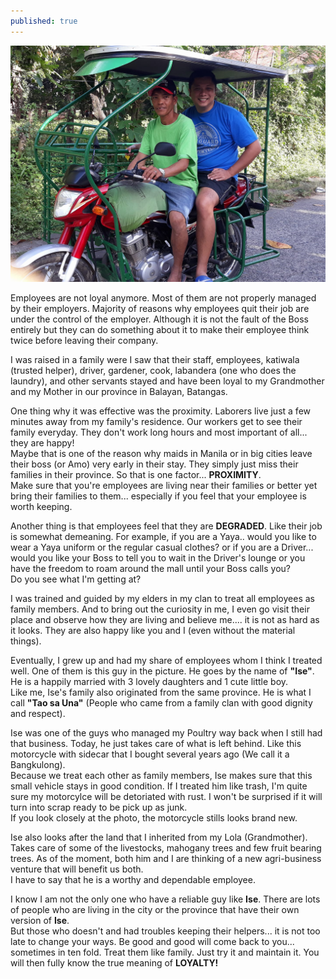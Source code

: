 ```yaml
---
published: true
---
```

![Employees Are Family](/images/Ise.jpg)

Employees are not loyal anymore. Most of them are not properly managed by their employers. Majority of reasons why employees quit their job are under the control of the employer. Although it is not the fault of the Boss entirely but they can do something about it to make their employee think twice before leaving their company.   

I was raised in a family were I saw that their staff, employees, katiwala (trusted helper), driver, gardener, cook, labandera (one who does the laundry), and other servants stayed and have been loyal to my Grandmother and my Mother in our province in Balayan, Batangas.

One thing why it was effective was the proximity. Laborers live just a few minutes away from my family's residence. Our workers get to see their family everyday. They don't work long hours and most important of all... they are happy!   
Maybe that is one of the reason why maids in Manila or in big cities leave their boss (or Amo) very early in their stay. They simply just miss their families in their province.
So that is one factor... **PROXIMITY**.   
Make sure that you're employees are living near their families or better yet bring their families to them... especially if you feel that your employee is worth keeping.

Another thing is that employees feel that they are **DEGRADED**. Like their job is somewhat demeaning. For example, if you are a Yaya.. would you like to wear a Yaya uniform or the regular casual clothes?  or if you are a Driver... would you like your Boss to tell you to wait in the Driver's lounge or you have the freedom to roam around the mall until your Boss calls you?   
Do you see what I'm getting at?

I was trained and guided by my elders in my clan to treat all employees as family members. And to bring out the curiosity in me, I even go visit their place and observe how they are living and believe me.... it is not as hard as it looks. They are also happy like you and I (even without the material things).

Eventually, I grew up and had my share of employees whom I think I treated well. One of them is this guy in the picture. He goes by the name of **"Ise"**. He is a happily married with 3 lovely daughters and 1 cute little boy.   
Like me, Ise's family also originated from the same province. He is what I call **"Tao sa Una"** (People who came from a family clan with good dignity and respect).

Ise was one of the guys who managed my Poultry way back when I still had that business. Today, he just takes care of what is left behind. Like this motorcycle with sidecar that I bought several years ago (We call it a Bangkulong).   
Because we treat each other as family members, Ise makes sure that this small vehicle stays in good condition. If I treated him like trash, I'm quite sure my motorcylce will be detoriated with rust. I won't be surprised if it will turn into scrap ready to be pick up as junk.   
If you look closely at the photo, the motorcycle stills looks brand new.

Ise also looks after the land that I inherited from my Lola (Grandmother). Takes care of some of the livestocks, mahogany trees and few fruit bearing trees. As of the moment, both him and I are thinking of a new agri-business venture that will benefit us both.   
I have to say that he is a worthy and dependable employee.

I know I am not the only one who have a reliable guy like **Ise**. There are lots of people who are living in the city or the province that have their own version of **Ise**.   
But those who doesn't and had troubles keeping their helpers... it is not too late to change your ways. Be good and good will come back to you... sometimes in ten fold. 
Treat them like family. Just try it and maintain it. You will then fully know the true meaning of **LOYALTY!**





